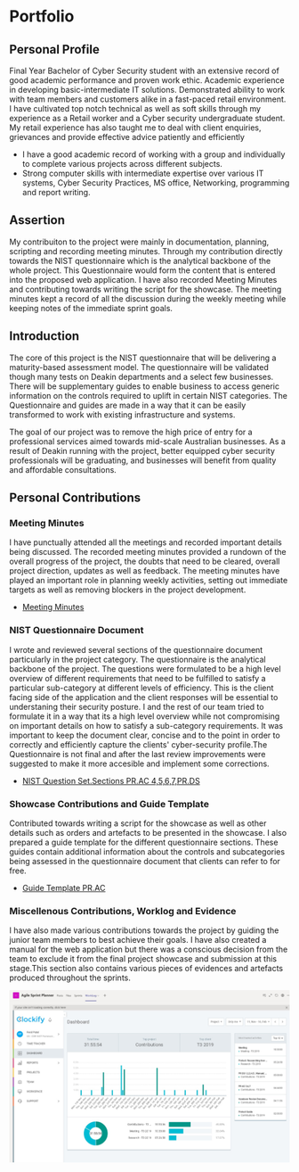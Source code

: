 <html>
    <head>
    </head>
    <body>
        <h1>Portfolio</h1>
        <h2>Personal Profile</h2>
        <p>Final Year Bachelor of Cyber Security student with an extensive record of good academic performance and proven work ethic. Academic experience in developing basic-intermediate IT solutions. Demonstrated ability to work with team members and customers alike in a fast-paced retail environment. I have cultivated top notch technical as well as soft skills through my experience as a Retail worker and a Cyber security undergraduate student. My retail experience has also taught me to deal with client enquiries, grievances and provide effective advice patiently and efficiently</p>
        <ul>
            <li>I have a good academic record of working with a group and individually to complete various projects across different subjects.</li>
            <li>Strong computer skills with intermediate expertise over various IT systems, Cyber Security Practices, MS office, Networking, programming and report writing.</li>            
        </ul>
        <h2>Assertion</h2>
        <p>My contribuiton to the project were mainly in documentation, planning, scripting and recording meeting minutes. Through my contribution directly towards the NIST questionnaire which is the analytical backbone of the whole project. This Questionnaire would form the content that is entered into the proposed web application. I have also recorded Meeting Minutes and contributing towards writing the script for the  showcase. The meeting minutes kept a record of all the discussion during the weekly meeting while keeping notes of the immediate sprint goals.
        </p>
        <h2>Introduction</h2>
        <p>The core of this project is the NIST questionnaire that will be delivering a maturity-based assessment model. The questionnaire will be validated though many tests on Deakin departments and a select few businesses. There will be supplementary guides to enable business to access generic information on the controls required to uplift in certain NIST categories. The Questionnaire and guides are made in a way that it can be easily transformed to work with existing infrastructure and systems.
        </p>
        <p>
        The goal of our project was to remove the high price of entry for a professional services aimed towards mid-scale Australian businesses. As a result of Deakin running with the project, better equipped cyber security professionals will be graduating, and businesses will benefit from quality and affordable consultations. 
        </p>
        <h2>Personal Contributions</h2>
        <h3>Meeting Minutes</h3>
        <p>I have punctually attended all the meetings and recorded important details being discussed. The recorded meeting minutes provided a rundown of the overall progress of the project, the doubts that need to be cleared, overall project direction, updates as well as feedback. The meeting minutes have played an important role in planning weekly activities, setting out immediate targets as well as removing blockers in the project development.</p>
        <ul>
            <li><a href = "https://teams.microsoft.com/l/channel/19%3A083bb410c7b54405aa510e355204da69%40thread.skype/tab%3A%3Ad7d9fcb8-0eab-43e6-b45c-113431e5c4e3?groupId=9b3f6292-dea5-4167-9bdb-56c751f5b0a3&tenantId=d02378ec-1688-46d5-8540-1c28b5f470f6">Meeting Minutes</a></li>
        </ul>
        <h3>NIST Questionnaire Document</h3>
        <p>I wrote and reviewed several sections of the questionnaire document particularly in the project category. The questionnaire is the analytical backbone of the project. The questions were formulated to be a high level overview of different requirements that need to be fulfilled to satisfy a particular sub-category at different levels of efficiency. This is the client facing side of the application and the client responses will be essential to understaning their security posture. I and the rest of our team tried to formulate it in a way that its a high level overview while not compromising on important details on how to satisfy a sub-category requirements. It was important to keep the document clear, concise and to the point in order to correctly and efficiently capture the clients' cyber-security profile.The Questionnaire is not final and after the last review improvements were suggested to make it more accesible and implement some corrections.</p>
        <ul>
            <li><a href="https://teams.microsoft.com/l/channel/19%3A083bb410c7b54405aa510e355204da69%40thread.skype/tab%3A%3A5167caff-eab2-4e86-bc50-2c21f060dfcd?groupId=9b3f6292-dea5-4167-9bdb-56c751f5b0a3&tenantId=d02378ec-1688-46d5-8540-1c28b5f470f6">NIST Question Set.Sections PR.AC 4,5,6,7,PR.DS</a></li>
        </ul>
        <h3>Showcase Contributions and Guide Template</h3>
        <p>Contributed towards writing a script for the showcase as well as other details such as orders and artefacts to be presented in the showcase. I also prepared a guide template for the different questionnaire sections. These guides contain additional information about the controls and subcategories being assessed in the questionnaire document that clients can refer to for free.</p>
        <ul><li><a href = "https://teams.microsoft.com/l/file/5CD51658-3B9B-4D00-A10B-A7D2C7B92563?tenantId=d02378ec-1688-46d5-8540-1c28b5f470f6&fileType=docx&objectUrl=https%3A%2F%2Fdeakin365.sharepoint.com%2Fsites%2FCSRI-IDENTIFY-Group2%2FShared%20Documents%2FGeneral%2FGuides%2FGuide_PR.AC_FenilPatel.docx&baseUrl=https%3A%2F%2Fdeakin365.sharepoint.com%2Fsites%2FCSRI-IDENTIFY-Group2&serviceName=teams&threadId=19:083bb410c7b54405aa510e355204da69@thread.skype&groupId=9b3f6292-dea5-4167-9bdb-56c751f5b0a3">Guide Template PR.AC</a></li></ul>
        <h3>Miscellenous Contributions, Worklog and Evidence</h3>
        <p>I have also made various contributions towards the project by guiding the junior team members to best achieve their goals. I have also created a manual for the web application but there was a conscious decision from the team to exclude it from the final project showcase and submission at this stage.This section also contains various pieces of evidences and artefacts produced throughout the sprints.</p>
        <img src = "Evidence/Evidence1.jpg">
    </body>
</html>
